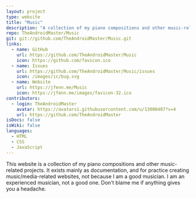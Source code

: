 ```yaml
---
layout: project
type: website
title: "Music"
description: "A collection of my piano compositions and other music-related projects."
repo: TheAndroidMaster/Music
git: git://github.com/TheAndroidMaster/Music.git
links:
  - name: GitHub
    url: https://github.com/TheAndroidMaster/Music
    icon: https://github.com/favicon.ico
  - name: Issues
    url: https://github.com/TheAndroidMaster/Music/issues
    icon: /images/ic/bug.svg
  - name: Website
    url: https://jfenn.me/Music
    icon: https://jfenn.me/images/favicon-32.ico
contributors:
  - login: TheAndroidMaster
    avatar: https://avatars1.githubusercontent.com/u/13000407?v=4
    url: https://github.com/TheAndroidMaster
isDocs: false
isWiki: false
languages:
  - HTML
  - CSS
  - JavaScript
---
```


This website is a collection of my piano compositions and other music-related projects. It exists mainly as documentation, and for practice creating music/media-related websites, not because I am a good musician. I am an experienced musician, not a good one. Don't blame me if anything gives you a headache.
